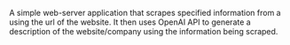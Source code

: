 A simple web-server application that scrapes specified information from a using the url of the website. It then uses OpenAI API to generate a description of the website/company using the information being scraped.
